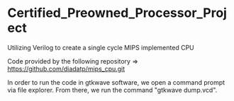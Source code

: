 # Certified_Preowned_Processor_Project
Utilizing Verilog to create a single cycle MIPS implemented CPU


Code provided by the following repository => https://github.com/diadatp/mips_cpu.git

In order to run the code in gtkwave software, we open a command prompt via file explorer. From there, we run the command "gtkwave dump.vcd".
```C++
```
